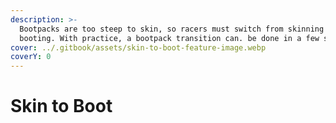 ```yaml
---
description: >-
  Bootpacks are too steep to skin, so racers must switch from skinning to
  booting. With practice, a bootpack transition can. be done in a few seconds.
cover: ../.gitbook/assets/skin-to-boot-feature-image.webp
coverY: 0
---
```


# Skin to Boot

